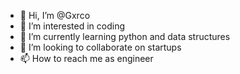 - 👋 Hi, I’m @Gxrco
- 👀 I’m interested in coding
- 🌱 I’m currently learning python and data structures
- 💞️ I’m looking to collaborate on startups
- 📫 How to reach me as engineer


<!---
Gxrco/Gxrco is a ✨ special ✨ repository because its `README.md` (this file) appears on your GitHub profile.
You can click the Preview link to take a look at your changes.
--->
